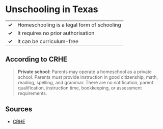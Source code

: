 # Unschooling in Texas
| | |
|-|-|
| __✓__ | Homeschooling is a legal form of schooling |
| __✓__ | It requires no prior authorisation |
| __✓__ | It can be curriculum-free |

## According to CRHE

> **Private school:** Parents may operate a homeschool as a private school. Parents must provide instruction in good citizenship, math, reading, spelling, and grammar. There are no notification, parent qualification, instruction time, bookkeeping, or assessment requirements.


## Sources

* [CRHE](https://responsiblehomeschooling.org/state-by-state/texas/)
